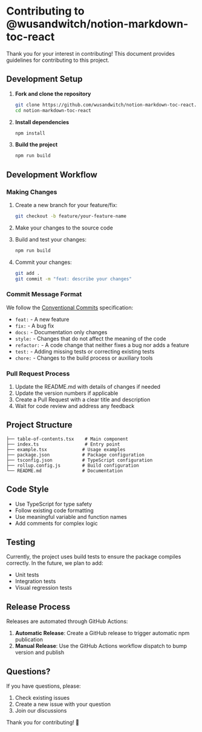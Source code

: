 # Contributing to @wusandwitch/notion-markdown-toc-react

Thank you for your interest in contributing! This document provides guidelines for contributing to this project.

## Development Setup

1. **Fork and clone the repository**
   ```bash
   git clone https://github.com/wusandwitch/notion-markdown-toc-react.git
   cd notion-markdown-toc-react
   ```

2. **Install dependencies**
   ```bash
   npm install
   ```

3. **Build the project**
   ```bash
   npm run build
   ```

## Development Workflow

### Making Changes

1. Create a new branch for your feature/fix:
   ```bash
   git checkout -b feature/your-feature-name
   ```

2. Make your changes to the source code

3. Build and test your changes:
   ```bash
   npm run build
   ```

4. Commit your changes:
   ```bash
   git add .
   git commit -m "feat: describe your changes"
   ```

### Commit Message Format

We follow the [Conventional Commits](https://www.conventionalcommits.org/) specification:

- `feat:` - A new feature
- `fix:` - A bug fix
- `docs:` - Documentation only changes
- `style:` - Changes that do not affect the meaning of the code
- `refactor:` - A code change that neither fixes a bug nor adds a feature
- `test:` - Adding missing tests or correcting existing tests
- `chore:` - Changes to the build process or auxiliary tools

### Pull Request Process

1. Update the README.md with details of changes if needed
2. Update the version numbers if applicable
3. Create a Pull Request with a clear title and description
4. Wait for code review and address any feedback

## Project Structure

```
├── table-of-contents.tsx    # Main component
├── index.ts                 # Entry point
├── example.tsx             # Usage examples
├── package.json            # Package configuration
├── tsconfig.json           # TypeScript configuration
├── rollup.config.js        # Build configuration
└── README.md               # Documentation
```

## Code Style

- Use TypeScript for type safety
- Follow existing code formatting
- Use meaningful variable and function names
- Add comments for complex logic

## Testing

Currently, the project uses build tests to ensure the package compiles correctly. In the future, we plan to add:

- Unit tests
- Integration tests
- Visual regression tests

## Release Process

Releases are automated through GitHub Actions:

1. **Automatic Release**: Create a GitHub release to trigger automatic npm publication
2. **Manual Release**: Use the GitHub Actions workflow dispatch to bump version and publish

## Questions?

If you have questions, please:

1. Check existing issues
2. Create a new issue with your question
3. Join our discussions

Thank you for contributing! 🎉 